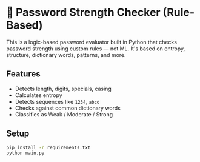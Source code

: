 # 🔐 Password Strength Checker (Rule-Based)

This is a logic-based password evaluator built in Python that checks password strength using custom rules — not ML. It's based on entropy, structure, dictionary words, patterns, and more.

## Features

- Detects length, digits, specials, casing
- Calculates entropy
- Detects sequences like `1234`, `abcd`
- Checks against common dictionary words
- Classifies as Weak / Moderate / Strong

## Setup

```bash
pip install -r requirements.txt
python main.py